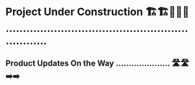 # Project Under Construction 🏗️🏗️🚧🚧🚧 .................................................................

## Product Updates On the Way ..................... 🛣️🛣️➡️➡️











